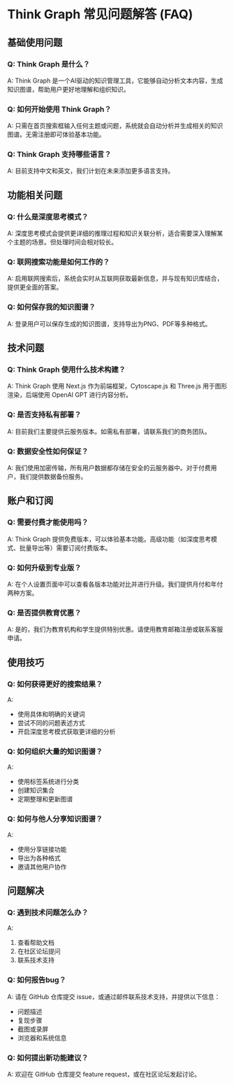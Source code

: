 # Think Graph 常见问题解答 (FAQ)

## 基础使用问题

### Q: Think Graph 是什么？
A: Think Graph 是一个AI驱动的知识管理工具，它能够自动分析文本内容，生成知识图谱，帮助用户更好地理解和组织知识。

### Q: 如何开始使用 Think Graph？
A: 只需在首页搜索框输入任何主题或问题，系统就会自动分析并生成相关的知识图谱。无需注册即可体验基本功能。

### Q: Think Graph 支持哪些语言？
A: 目前支持中文和英文，我们计划在未来添加更多语言支持。

## 功能相关问题

### Q: 什么是深度思考模式？
A: 深度思考模式会提供更详细的推理过程和知识关联分析，适合需要深入理解某个主题的场景。但处理时间会相对较长。

### Q: 联网搜索功能是如何工作的？
A: 启用联网搜索后，系统会实时从互联网获取最新信息，并与现有知识库结合，提供更全面的答案。

### Q: 如何保存我的知识图谱？
A: 登录用户可以保存生成的知识图谱，支持导出为PNG、PDF等多种格式。

## 技术问题

### Q: Think Graph 使用什么技术构建？
A: Think Graph 使用 Next.js 作为前端框架，Cytoscape.js 和 Three.js 用于图形渲染，后端使用 OpenAI GPT 进行内容分析。

### Q: 是否支持私有部署？
A: 目前我们主要提供云服务版本。如需私有部署，请联系我们的商务团队。

### Q: 数据安全性如何保证？
A: 我们使用加密传输，所有用户数据都存储在安全的云服务器中。对于付费用户，我们提供数据备份服务。

## 账户和订阅

### Q: 需要付费才能使用吗？
A: Think Graph 提供免费版本，可以体验基本功能。高级功能（如深度思考模式、批量导出等）需要订阅付费版本。

### Q: 如何升级到专业版？
A: 在个人设置页面中可以查看各版本功能对比并进行升级。我们提供月付和年付两种方案。

### Q: 是否提供教育优惠？
A: 是的，我们为教育机构和学生提供特别优惠。请使用教育邮箱注册或联系客服申请。

## 使用技巧

### Q: 如何获得更好的搜索结果？
A: 
- 使用具体和明确的关键词
- 尝试不同的问题表述方式
- 开启深度思考模式获取更详细的分析

### Q: 如何组织大量的知识图谱？
A: 
- 使用标签系统进行分类
- 创建知识集合
- 定期整理和更新图谱

### Q: 如何与他人分享知识图谱？
A: 
- 使用分享链接功能
- 导出为各种格式
- 邀请其他用户协作

## 问题解决

### Q: 遇到技术问题怎么办？
A: 
1. 查看帮助文档
2. 在社区论坛提问
3. 联系技术支持

### Q: 如何报告bug？
A: 请在 GitHub 仓库提交 issue，或通过邮件联系技术支持，并提供以下信息：
- 问题描述
- 复现步骤
- 截图或录屏
- 浏览器和系统信息

### Q: 如何提出新功能建议？
A: 欢迎在 GitHub 仓库提交 feature request，或在社区论坛发起讨论。 